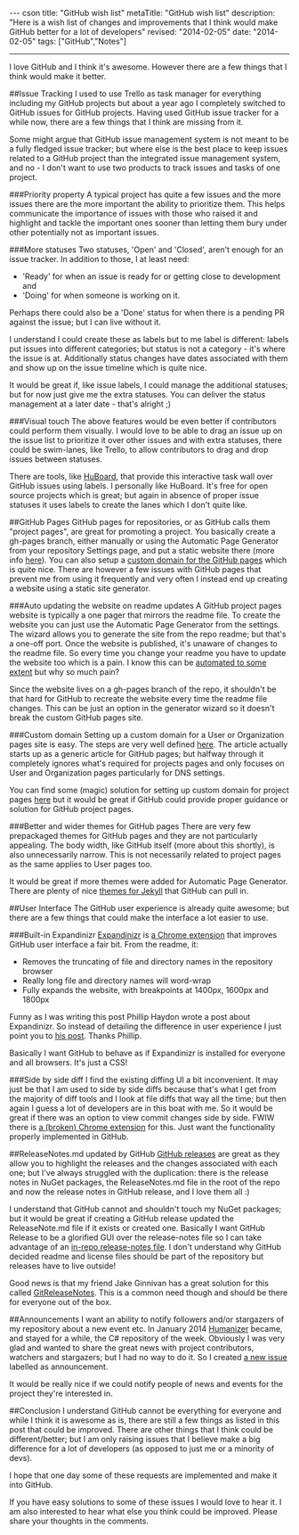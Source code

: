 --- cson
title: "GitHub wish list"
metaTitle: "GitHub wish list"
description: "Here is a wish list of changes and improvements that I think would make GitHub better for a lot of developers"
revised: "2014-02-05"
date: "2014-02-05"
tags: ["GitHub","Notes"]

---

I love GitHub and I think it's awesome. However there are a few things that I think would make it better. 

##Issue Tracking
I used to use Trello as task manager for everything including my GitHub projects but about a year ago I completely switched to GitHub issues for GitHub projects. Having used GitHub issue tracker for a while now, there are a few things that I think are missing from it.

Some might argue that GitHub issue management system is not meant to be a fully fledged issue tracker; but where else is the best place to keep issues related to a GitHub project than the integrated issue management system, and no - I don't want to use two products to track issues and tasks of one project.

###Priority property 
A typical project has quite a few issues and the more issues there are the more important the ability to prioritize them. This helps communicate the importance of issues with those who raised it and highlight and tackle the important ones sooner than letting them bury under other potentially not as important issues.

###More statuses
Two statuses, 'Open' and 'Closed', aren't enough for an issue tracker. In addition to those, I at least need: 
 
 - 'Ready' for when an issue is ready for or getting close to development and 
 - 'Doing' for when someone is working on it. 

Perhaps there could also be a 'Done' status for when there is a pending PR against the issue; but I can live without it.

I understand I could create these as labels but to me label is different: labels put issues into different categories; but status is not a category - it's where the issue is at. Additionally status changes have dates associated with them and show up on the issue timeline which is quite nice.

It would be great if, like issue labels, I could manage the additional statuses; but for now just give me the extra statuses. You can deliver the status management at a later date - that's alright ;)

###Visual touch
The above features would be even better if contributors could perform them visually. I would love to be able to drag an issue up on the issue list to prioritize it over other issues and with extra statuses, there could be swim-lanes, like Trello, to allow contributors to drag and drop issues between statuses.

There are tools, like [HuBoard](http://huboard.com/), that provide this interactive task wall over GitHub issues using labels. I personally like HuBoard. It's free for open source projects which is great; but again in absence of proper issue statuses it uses labels to create the lanes which I don't quite like.

##GitHub Pages
GitHub pages for repositories, or as GitHub calls them "project pages", are great for promoting a project. You basically create a gh-pages branch, either manually or using the Automatic Page Generator from your repository Settings page, and put a static website there (more info [here](https://help.github.com/categories/20/articles)). You can also setup a [custom domain for the GitHub pages](https://help.github.com/articles/setting-up-a-custom-domain-with-pages) which is quite nice. There are however a few issues with GitHub pages that prevent me from using it frequently and very often I instead end up creating a website using a static site generator.

###Auto updating the website on readme updates
A GitHub project pages website is typically a one pager that mirrors the readme file. To create the website you can just use the Automatic Page Generator from the settings. The wizard allows you to generate the site from the repo readme; but that's a one-off port. Once the website is published, it's unaware of changes to the readme file. So every time you change your readme you have to update the website too which is a pain. I know this can be [automated to some extent](https://stackoverflow.com/questions/15214762/how-can-i-sync-documentation-with-github-pages) but why so much pain? 

Since the website lives on a gh-pages branch of the repo, it shouldn't be that hard for GitHub to recreate the website every time the readme file changes. This can be just an option in the generator wizard so it doesn't break the custom GitHub pages site. 

###Custom domain
Setting up a custom domain for a User or Organization pages site is easy. The steps are very well defined [here](https://help.github.com/articles/setting-up-a-custom-domain-with-pages). The article actually starts up as a generic article for GitHub pages; but halfway through it completely ignores what's required for projects pages and only focuses on User and Organization pages particularly for DNS settings. 

You can find some (magic) solution for setting up custom domain for project pages [here](http://stackoverflow.com/questions/9082499/custom-domain-for-github-project-pages) but it would be great if GitHub could provide proper guidance or solution for GitHub project pages.

###Better and wider themes for GitHub pages
There are very few prepackaged themes for GitHub pages and they are not particularly appealing. The body width, like GitHub itself (more about this shortly), is also unnecessarily narrow. This is not necessarily related to project pages as the same applies to User pages too.

It would be great if more themes were added for Automatic Page Generator. There are plenty of nice [themes for Jekyll](http://jekyllthemes.org/) that GitHub can pull in.

##User Interface
The GitHub user experience is already quite awesome; but there are a few things that could make the interface a lot easier to use. 

###Built-in Expandinizr
[Expandinizr](https://github.com/thecodejunkie/github.expandinizr) is [a Chrome extension](https://chrome.google.com/webstore/detail/githubexpandinizr/cbehdjjcilgnejbpnjhobkiiggkedfib/) that improves GitHub user interface a fair bit. From the readme, it:

 - Removes the truncating of file and directory names in the repository browser
 - Really long file and directory names will word-wrap
 - Fully expands the website, with breakpoints at 1400px, 1600px and 1800px
 
Funny as I was writing this post Phillip Haydon wrote a post about Expandinizr. So instead of detailing the difference in user experience I just point you to [his post](http://www.philliphaydon.com/2014/02/fixing-github-with-chrome-plugin-github-expandinizr/). Thanks Phillip.

Basically I want GitHub to behave as if Expandinizr is installed for everyone and all browsers. It's just a CSS!

###Side by side diff
I find the existing diffing UI a bit inconvenient. It may just be that I am used to side by side diffs because that's what I get from the majority of diff tools and I look at file diffs that way all the time; but then again I guess a lot of developers are in this boat with me. So it would be great if there was an option to view commit changes side by side. FWIW there is [a (broken) Chrome extension](https://chrome.google.com/webstore/detail/side-by-side-diff-view-in/ihmhmdmhllhleioijdeoocgoddjckbcd?hl=en-US) for this. Just want the functionality properly implemented in GitHub.

##ReleaseNotes.md updated by GitHub
[GitHub releases](https://github.com/blog/1547-release-your-software) are great as they allow you to highlight the releases and the changes associated with each one; but I've always struggled with the duplication: there is the release notes in NuGet packages, the ReleaseNotes.md file in the root of the repo and now the release notes in GitHub release, and I love them all :) 

I understand that GitHub cannot and shouldn't touch my NuGet packages; but it would be great if creating a GitHub release updated the ReleaseNote.md file if it exists or created one. Basically I want GitHub Release to be a glorified GUI over the release-notes file so I can take advantage of an [in-repo release-notes file](/better-git-release-notes). I don't understand why GitHub decided readme and license files should be part of the repository but releases have to live outside!

Good news is that my friend Jake Ginnivan has a great solution for this called [GitReleaseNotes](http://jake.ginnivan.net/gitreleasenotes/). This is a common need though and should be there for everyone out of the box.

##Announcements
I want an ability to notify followers and/or stargazers of my repository about a new event etc. In January 2014 [Humanizer](http://humanizr.net/) became, and stayed for a while, the C# repository of the week. Obviously I was very glad and wanted to share the great news with project contributors, watchers and stargazers; but I had no way to do it. So I created [a new issue](https://github.com/MehdiK/Humanizer/issues/57) labelled as announcement.

It would be really nice if we could notify people of news and events for the project they're interested in.

##Conclusion
I understand GitHub cannot be everything for everyone and while I think it is awesome as is, there are still a few things as listed in this post that could be improved. There are other things that I think could be different/better; but I am only raising issues that I believe make a big difference for a lot of developers (as opposed to just me or a minority of devs).

I hope that one day some of these requests are implemented and make it into GitHub.

If you have easy solutions to some of these issues I would love to hear it. I am also interested to hear what else you think could be improved. Please share your thoughts in the comments. 
